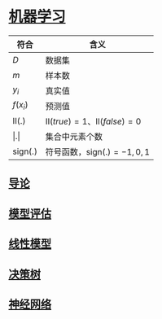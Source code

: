 <link rel='stylesheet' href='../../style/index.css'>
<script src='../../style/index.js'></script>

# [机器学习](../index.html)

| 符合 | 含义 |
| - | - |
| $D$ | 数据集
| $m$ | 样本数
| $y_i$    | 真实值
| $f(x_i)$ | 预测值
| $Ⅱ(.)$ | $Ⅱ(true)=1$、$Ⅱ(false)=0$
| $\vert.\vert$ | 集合中元素个数
| $\mathrm{sign}(.)$  | 符号函数，$\mathrm{sign}(.)=-1,0,1$

## [导论](./Introduction.html)

## [模型评估](./Evaluation.html)

## [线性模型](./LinearModel.html)

## [决策树](./DecisionTree.html)

## [神经网络](./NeuralNetwork.html)

